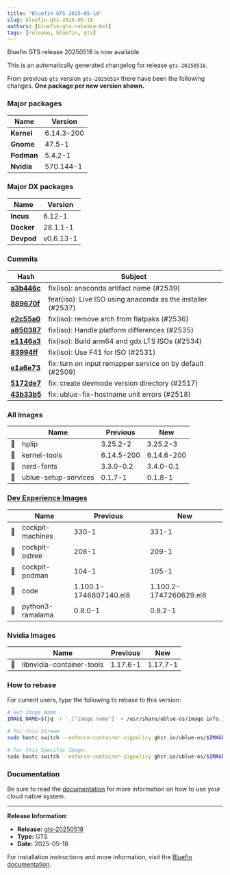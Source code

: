 ```yaml
---
title: "Bluefin GTS 2025-05-18"
slug: bluefin-gts-2025-05-18
authors: [bluefin-gts-release-bot]
tags: [release, bluefin, gts]
---
```


Bluefin GTS release 20250518 is now available.

<!--truncate-->

This is an automatically generated changelog for release `gts-20250518`.

From previous `gts` version `gts-20250514` there have been the following changes. **One package per new version shown.**

### Major packages

| Name       | Version    |
| ---------- | ---------- |
| **Kernel** | 6.14.3-200 |
| **Gnome**  | 47.5-1     |
| **Podman** | 5.4.2-1    |
| **Nvidia** | 570.144-1  |

### Major DX packages

| Name       | Version   |
| ---------- | --------- |
| **Incus**  | 6.12-1    |
| **Docker** | 28.1.1-1  |
| **Devpod** | v0.6.13-1 |

### Commits

| Hash                                                                                               | Subject                                                     |
| -------------------------------------------------------------------------------------------------- | ----------------------------------------------------------- |
| **[a3b446c](https://github.com/ublue-os/bluefin/commit/a3b446c20de5f80faa23130ac41b45129c143314)** | fix(iso): anaconda artifact name (#2539)                    |
| **[889670f](https://github.com/ublue-os/bluefin/commit/889670f6007d86d0ce9db4883b1e19b9c0550628)** | feat(iso): Live ISO using anaconda as the installer (#2537) |
| **[e2c55a0](https://github.com/ublue-os/bluefin/commit/e2c55a0aee96a0ae5dbc8513cfe31a89a53f4ab7)** | fix(iso): remove arch from flatpaks (#2536)                 |
| **[a850387](https://github.com/ublue-os/bluefin/commit/a8503872bb72be82ee5361b5fd38a4b295d93ee1)** | fix(iso): Handle platform differences (#2535)               |
| **[e1146a3](https://github.com/ublue-os/bluefin/commit/e1146a386588a3fca0dfa5fe7d5da8abb8a9e2d2)** | fix(iso): Build arm64 and gdx LTS ISOs (#2534)              |
| **[83994ff](https://github.com/ublue-os/bluefin/commit/83994ff789008c0ba932f98127f578f5b55da05e)** | fix(iso): Use F41 for ISO (#2531)                           |
| **[e1a6e73](https://github.com/ublue-os/bluefin/commit/e1a6e737404c4ca4a3ee370519822704d3a3bfab)** | fix: turn on input remapper service on by default (#2509)   |
| **[5172de7](https://github.com/ublue-os/bluefin/commit/5172de74c68477e97ad6a328bec7d82e92855f9c)** | fix: create devmode version directory (#2517)               |
| **[43b33b5](https://github.com/ublue-os/bluefin/commit/43b33b5211260303ee70c61749078a2e783b0694)** | fix: ublue-fix-hostname unit errors (#2518)                 |

### All Images

|     | Name                 | Previous   | New        |
| --- | -------------------- | ---------- | ---------- |
| 🔄  | hplip                | 3.25.2-2   | 3.25.2-3   |
| 🔄  | kernel-tools         | 6.14.5-200 | 6.14.6-200 |
| 🔄  | nerd-fonts           | 3.3.0-0.2  | 3.4.0-0.1  |
| 🔄  | ublue-setup-services | 0.1.7-1    | 0.1.8-1    |

### [Dev Experience Images](https://docs.projectbluefin.io/bluefin-dx)

|     | Name             | Previous               | New                    |
| --- | ---------------- | ---------------------- | ---------------------- |
| 🔄  | cockpit-machines | 330-1                  | 331-1                  |
| 🔄  | cockpit-ostree   | 208-1                  | 209-1                  |
| 🔄  | cockpit-podman   | 104-1                  | 105-1                  |
| 🔄  | code             | 1.100.1-1746807140.el8 | 1.100.2-1747260629.el8 |
| 🔄  | python3-ramalama | 0.8.0-1                | 0.8.2-1                |

### Nvidia Images

|     | Name                      | Previous | New      |
| --- | ------------------------- | -------- | -------- |
| 🔄  | libnvidia-container-tools | 1.17.6-1 | 1.17.7-1 |

### How to rebase

For current users, type the following to rebase to this version:

```bash
# Get Image Name
IMAGE_NAME=$(jq -r '.["image-name"]' < /usr/share/ublue-os/image-info.json)

# For this Stream
sudo bootc switch --enforce-container-sigpolicy ghcr.io/ublue-os/$IMAGE_NAME:gts

# For this Specific Image:
sudo bootc switch --enforce-container-sigpolicy ghcr.io/ublue-os/$IMAGE_NAME:gts-20250518
```

### Documentation

Be sure to read the [documentation](https://docs.projectbluefin.io/) for more information
on how to use your cloud native system.

---

**Release Information:**

- **Release:** [gts-20250518](https://github.com/ublue-os/bluefin/releases/tag/gts-20250518)
- **Type:** GTS
- **Date:** 2025-05-18

For installation instructions and more information, visit the [Bluefin documentation](https://docs.projectbluefin.io/).
